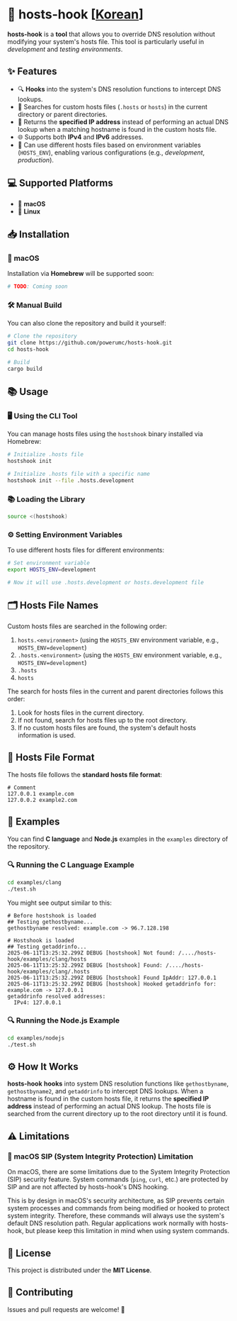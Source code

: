 # 🔄 hosts-hook [[Korean](./docs/README.ko.md)]

**hosts-hook** is a **tool** that allows you to override DNS resolution without modifying your system's hosts file. This tool is particularly useful in *development* and *testing environments*.

## ✨ Features

- 🔍 **Hooks** into the system's DNS resolution functions to intercept DNS lookups.
- 📁 Searches for custom hosts files (`.hosts` or `hosts`) in the current directory or parent directories.
- 🔄 Returns the **specified IP address** instead of performing an actual DNS lookup when a matching hostname is found in the custom hosts file.
- 🌐 Supports both **IPv4** and **IPv6** addresses.
- 🔧 Can use different hosts files based on environment variables (`HOSTS_ENV`), enabling various configurations (e.g., *development*, *production*).

## 💻 Supported Platforms

- 🍎 **macOS**
- 🐧 **Linux**

## 📥 Installation

### 🍎 macOS

Installation via **Homebrew** will be supported soon:

```bash
# TODO: Coming soon
```

### 🛠️ Manual Build

You can also clone the repository and build it yourself:

```bash
# Clone the repository
git clone https://github.com/powerumc/hosts-hook.git
cd hosts-hook

# Build
cargo build
```

## 📚 Usage

### 🖥️ Using the CLI Tool

You can manage hosts files using the `hostshook` binary installed via Homebrew:

```bash
# Initialize .hosts file
hostshook init

# Initialize .hosts file with a specific name
hostshook init --file .hosts.development
```

### 📚 Loading the Library

```bash
source <(hostshook)
```

### ⚙️ Setting Environment Variables

To use different hosts files for different environments:

```bash
# Set environment variable
export HOSTS_ENV=development

# Now it will use .hosts.development or hosts.development file
```

## 🗂️ Hosts File Names

Custom hosts files are searched in the following order:
1. `hosts.<environment>` (using the `HOSTS_ENV` environment variable, e.g., `HOSTS_ENV=development`)
2. `.hosts.<environment>` (using the `HOSTS_ENV` environment variable, e.g., `HOSTS_ENV=development`)
3. `.hosts`
4. `hosts`

The search for hosts files in the current and parent directories follows this order:

1. Look for hosts files in the current directory.
2. If not found, search for hosts files up to the root directory.
3. If no custom hosts files are found, the system's default hosts information is used.

## 📄 Hosts File Format

The hosts file follows the **standard hosts file format**:

```
# Comment
127.0.0.1 example.com
127.0.0.2 example2.com
```

## 🧪 Examples

You can find **C language** and **Node.js** examples in the `examples` directory of the repository.

### 🔍 Running the C Language Example

```bash
cd examples/clang
./test.sh
```

You might see output similar to this:
```text
# Before hostshook is loaded
## Testing gethostbyname...
gethostbyname resolved: example.com -> 96.7.128.198

# Hostshook is loaded
## Testing getaddrinfo...
2025-06-11T13:25:32.299Z DEBUG [hostshook] Not found: /..../hosts-hook/examples/clang/hosts
2025-06-11T13:25:32.299Z DEBUG [hostshook] Found: /..../hosts-hook/examples/clang/.hosts
2025-06-11T13:25:32.299Z DEBUG [hostshook] Found IpAddr: 127.0.0.1
2025-06-11T13:25:32.299Z DEBUG [hostshook] Hooked getaddrinfo for: example.com -> 127.0.0.1
getaddrinfo resolved addresses:
  IPv4: 127.0.0.1
```

### 🔍 Running the Node.js Example

```bash
cd examples/nodejs
./test.sh
```

## ⚙️ How It Works

**hosts-hook** **hooks** into system DNS resolution functions like `gethostbyname`, `gethostbyname2`, and `getaddrinfo` to intercept DNS lookups.
When a hostname is found in the custom hosts file, it returns the **specified IP address** instead of performing an actual DNS lookup.
The hosts file is searched from the current directory up to the root directory until it is found.

## ⚠️ Limitations

### 🍎 macOS SIP (System Integrity Protection) Limitation

On macOS, there are some limitations due to the System Integrity Protection (SIP) security feature. System commands (`ping`, `curl`, etc.) are protected by SIP and are not affected by hosts-hook's DNS hooking.

This is by design in macOS's security architecture, as SIP prevents certain system processes and commands from being modified or hooked to protect system integrity. Therefore, these commands will always use the system's default DNS resolution path.
Regular applications work normally with hosts-hook, but please keep this limitation in mind when using system commands.

## 📜 License

This project is distributed under the **MIT License**.

## 👥 Contributing

Issues and pull requests are welcome! 🙏
